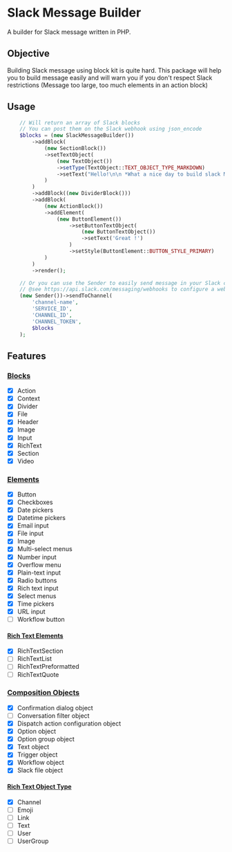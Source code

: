 # Slack Message Builder
A builder for Slack message written in PHP.

## Objective

Building Slack message using block kit is quite hard.
This package will help you to build message easily and will warn you if you don't respect Slack restrictions (Message too large, too much elements in an action block)

## Usage

```php
    // Will return an array of Slack blocks
    // You can post them on the Slack webhook using json_encode
    $blocks = (new SlackMessageBuilder())
        ->addBlock(
            (new SectionBlock())
            ->setTextObject(
                (new TextObject())
                ->setType(TextObject::TEXT_OBJECT_TYPE_MARKDOWN)
                ->setText("Hello!\n\n *What a nice day to build slack Message !*")
            )
        )
        ->addBlock((new DividerBlock()))
        ->addBlock(
            (new ActionBlock())
            ->addElement(
                (new ButtonElement())
                    ->setButtonTextObject(
                        (new ButtonTextObject())
                        ->setText('Great !')
                    )
                    ->setStyle(ButtonElement::BUTTON_STYLE_PRIMARY)
            )
        )
        ->render();

    // Or you can use the Sender to easily send message in your Slack channels.
    // @see https://api.slack.com/messaging/webhooks to configure a webhook on your Slack instance.
    (new Sender())->sendToChannel(
        'channel-name',
        'SERVICE_ID',
        'CHANNEL_ID',
        'CHANNEL_TOKEN',
        $blocks
    );
```

## Features

### [Blocks](https://api.slack.com/reference/block-kit/blocks) 
- [x] Action
- [x] Context
- [x] Divider
- [x] File
- [x] Header
- [x] Image
- [x] Input
- [x] RichText
- [x] Section
- [x] Video

### [Elements](https://api.slack.com/reference/block-kit/block-elements)
- [x] Button
- [x] Checkboxes
- [x] Date pickers
- [x] Datetime pickers
- [x] Email input
- [x] File input
- [x] Image
- [x] Multi-select menus
- [x] Number input
- [x] Overflow menu
- [x] Plain-text input
- [x] Radio buttons
- [x] Rich text input
- [x] Select menus
- [x] Time pickers
- [x] URL input
- [ ] Workflow button

#### [Rich Text Elements](https://api.slack.com/reference/block-kit/blocks#rich_text)
- [x] RichTextSection
- [ ] RichTextList
- [ ] RichTextPreformatted
- [ ] RichTextQuote

### [Composition Objects](https://api.slack.com/reference/block-kit/composition-objects) 
- [x] Confirmation dialog object
- [ ] Conversation filter object
- [x] Dispatch action configuration object
- [x] Option object
- [x] Option group object
- [x] Text object
- [x] Trigger object
- [x] Workflow object
- [x] Slack file object

#### [Rich Text Object Type](https://api.slack.com/reference/block-kit/blocks#channel-element-type)
- [x] Channel
- [ ] Emoji
- [ ] Link
- [ ] Text
- [ ] User
- [ ] UserGroup
